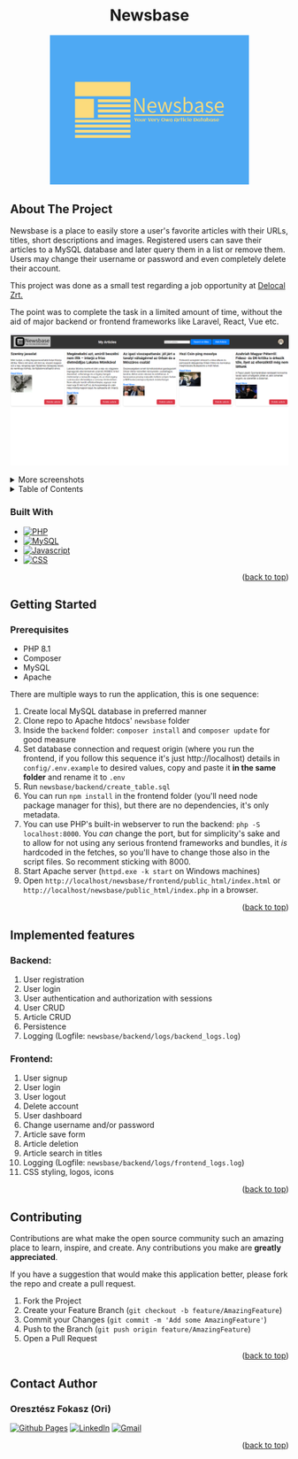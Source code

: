 <h1 align="center">Newsbase</h1>

  <p align="center">
  <a href="https://github.com/ori-123/newsbase">
    <img src="newsbase-git-logo.png" alt="Logo" width="360">
  </a>
  </p>

<h2 id="about-the-project">About The Project</h2>

Newsbase is a place to easily store a user's favorite articles with their URLs, titles, short descriptions
and images. Registered users can save their articles to a MySQL database and later query them in a list
or remove them. Users may change their username or password and even completely delete their account.

This project was done as a small test regarding a job opportunity at <a href="https://delocal.hu/">Delocal Zrt.</a>

The point was to complete the task in a limited amount of time, without the aid of major backend or frontend frameworks like Laravel,
React, Vue etc.

<img src="screenshots/articles.png" alt="Newsbase" width="1000">

<p></p>

<details>
    <summary>More screenshots</summary>
    <p><img src="screenshots/landingpage.png" alt="Newsbase" width="1000"></p>
    <p><img src="screenshots/addarticle.png" alt="Newsbase" width="1000"></p>
    <p><img src="screenshots/edit.png" alt="Newsbase" width="1000"></p>
    <p><img src="screenshots/hover.png" alt="Newsbase"></p>
</details>
<details>
  <summary>Table of Contents</summary>
  <ol>
    <li>
      <a href="#about-the-project">About The Project</a>
      <ul>
        <li><a href="#built-with">Built With</a></li>
        <li><a href="#implemented-features">Implemented features</a></li>
      </ul>
    </li>
    <li><a href="#getting-started">Getting Started</a></li>
    <li><a href="#contributing">Contributing</a></li>
    <li><a href="#contact-author">Contact Authors</a></li>
  </ol>
</details>

<h3 id="built-with">Built With</h3>

* [![PHP][PHP]][PHP-url]
* [![MySQL][MySQL]][MySQL-url]
* [![Javascript][Javascript]][Javascript-url]
* [![CSS][CSS]][CSS-url]

<p align="right">(<a href="#about-the-project">back to top</a>)</p>

<h2 id="getting-started">Getting Started</h2>

<h3 id="prerequisites">Prerequisites</h3>

* PHP 8.1
* Composer
* MySQL
* Apache

There are multiple ways to run the application, this is one sequence:

1. Create local MySQL database in preferred manner
2. Clone repo to Apache htdocs' `newsbase` folder
3. Inside the `backend` folder: `composer install` and `composer update` for good measure
4. Set database connection and request origin (where you run the frontend, if you follow this sequence it's just http://localhost)
   details in `config/.env.example` to desired values, copy and paste it <b>in the same folder</b> and rename it to `.env`
5. Run `newsbase/backend/create_table.sql`
6. You can run `npm install` in the frontend folder (you'll need node package manager for this), but there are no dependencies,
   it's only metadata.
7. You can use PHP's built-in webserver to run the backend: `php -S localhost:8000`. You _can_ change the port, but for simplicity's
   sake and to allow for not using any serious frontend frameworks and bundles, it _is_ hardcoded in the fetches, so you'll have
   to change those also in the script files. So recomment sticking with 8000.
8. Start Apache server (`httpd.exe -k start` on Windows machines)
9. Open `http://localhost/newsbase/frontend/public_html/index.html` or `http://localhost/newsbase/public_html/index.php` in
   a browser.

<p align="right">(<a href="#about-the-project">back to top</a>)</p>

<h2 id="implemented-features">Implemented features</h2>

### Backend:

1. User registration
2. User login
3. User authentication and authorization with sessions
4. User CRUD
5. Article CRUD
6. Persistence
7. Logging (Logfile: `newsbase/backend/logs/backend_logs.log`)

### Frontend:

1. User signup
2. User login
3. User logout
4. Delete account
5. User dashboard
6. Change username and/or password
7. Article save form
8. Article deletion
9. Article search in titles
10. Logging (Logfile: `newsbase/backend/logs/frontend_logs.log`)
11. CSS styling, logos, icons

<p align="right">(<a href="#about-the-project">back to top</a>)</p>

<h2 id="contributing">Contributing</h2>

Contributions are what make the open source community such an amazing place to learn, inspire, and create. Any
contributions you make are **greatly appreciated**.

If you have a suggestion that would make this application better, please fork the repo and create a pull request.

1. Fork the Project
2. Create your Feature Branch (```git checkout -b feature/AmazingFeature```)
3. Commit your Changes (`git commit -m 'Add some AmazingFeature'`)
4. Push to the Branch (`git push origin feature/AmazingFeature`)
5. Open a Pull Request

<p align="right">(<a href="#about-the-project">back to top</a>)</p>

<h2 id="contact-author">Contact Author</h2>

### Oresztész Fokasz (Ori)

[![Github Pages]](https://github.com/ori-123/)
[![LinkedIn]](https://www.linkedin.com/in/ori-fokas/)
[![Gmail]](mailto:fokaszo@gmail.com)

<p align="right">(<a href="#about-the-project">back to top</a>)</p>

<!-- MARKDOWN LINKS & IMAGES -->

[PHP]: https://img.shields.io/badge/PHP-777BB4?style=for-the-badge&logo=php&logoColor=white
[PHP-url]: https://www.php.net/
[MySQL]: https://img.shields.io/badge/MySQL-00000F?style=for-the-badge&logo=mysql&logoColor=white
[MySQL-url]: https://www.mysql.com/
[Javascript]: https://img.shields.io/badge/JavaScript-F7DF1E?style=for-the-badge&logo=javascript&logoColor=black
[Javascript-url]: https://www.javascript.com/
[CSS]: https://img.shields.io/badge/CSS-239120?&style=for-the-badge&logo=css3&logoColor=white
[CSS-url]: https://developer.mozilla.org/en-US/docs/Web/CSS


[Github Pages]: https://img.shields.io/badge/github-121013?style=for-the-badge&logo=github&logoColor=white
[LinkedIn]: https://img.shields.io/badge/LinkedIn-0077B5?style=for-the-badge&logo=linkedin&logoColor=white
[Gmail]: https://img.shields.io/badge/Gmail-D14836?style=for-the-badge&logo=gmail&logoColor=white
